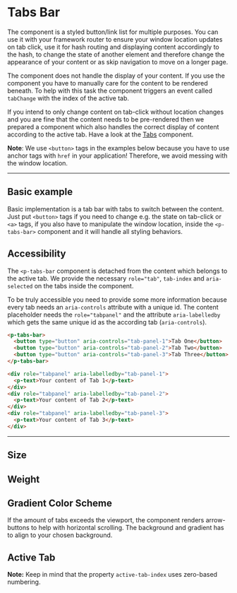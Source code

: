 # Tabs Bar

The component is a styled button/link list for multiple purposes. You can use it with your framework router to ensure
your window location updates on tab click, use it for hash routing and displaying content accordingly to the hash, to change the state of another element
and therefore change the appearance of your content or as skip navigation to move on a longer page.

The component does not handle the display of your content. If you use the component you have to manually care for the
content to be rendered beneath. To help with this task the component triggers an event called `tabChange` with the index
of the active tab.

If you intend to only change content on tab-click without location changes and you are fine that the content needs to be pre-rendered then we prepared a component which also
handles the correct display of content according to the active tab. Have a look at the [Tabs](#/components/tabs#code) component.

**Note**: We use `<button>` tags in the examples below because you have to use anchor tags with `href`
in your application! Therefore, we avoid messing with the window location.

---

## Basic example

Basic implementation is a tab bar with tabs to switch between the content. Just put `<button>` tags if you need to change e.g. the state on tab-click or `<a>`
tags, if you also have to manipulate the window location, inside the `<p-tabs-bar>` component and it will handle all styling behaviors. 

<Playground :themeable="true">
  <template>
    <p-tabs-bar>
      <button type="button">Tab One</button>
      <button type="button">Tab Two</button>
      <button type="button">Tab Three</button>
    </p-tabs-bar>
  </template>
</Playground>

<Playground :themeable="true">
  <template>
    <p-tabs-bar>
      <a href="#">Tab One</a>
      <a href="#">Tab Two</a>
      <a href="#">Tab Three</a>
    </p-tabs-bar>
  </template>
</Playground>

## Accessibility

The `<p-tabs-bar` component is detached from the content which belongs to the active tab. We provide the necessary `role="tab"`, `tab-index` and `aria-selected` on the tabs inside the component.

To be truly accessible you need to provide some more information because every tab needs an `aria-controls` attribute with a unique id. The content placeholder needs the `role="tabpanel"` and the attribute `aria-labelledby`
which gets the same unique id as the according tab (`aria-controls`).

```html
<p-tabs-bar>
  <button type="button" aria-controls="tab-panel-1">Tab One</button>
  <button type="button" aria-controls="tab-panel-2">Tab Two</button>
  <button type="button" aria-controls="tab-panel-3">Tab Three</button>
</p-tabs-bar>

<div role="tabpanel" aria-labelledby="tab-panel-1">
  <p-text>Your content of Tab 1</p-text> 
</div>
<div role="tabpanel" aria-labelledby="tab-panel-2">
  <p-text>Your content of Tab 2</p-text>
</div>
<div role="tabpanel" aria-labelledby="tab-panel-3">
  <p-text>Your content of Tab 3</p-text>
</div>
```

---

## Size

<Playground :themeable="true">
  <template #configurator>
    <select v-model="size">
      <option disabled>Select size</option>
      <option selected value="small">Small</option>
      <option value="medium">Medium</option>
    </select>
  </template>
  <template>
    <p-tabs-bar :size="size">
      <button type="button">Tab One</button>
      <button type="button">Tab Two</button>
      <button type="button">Tab Three</button>
    </p-tabs-bar>
  </template>
</Playground>

## Weight

<Playground :themeable="true">
  <template #configurator>
    <select v-model="weight">
      <option disabled>Select weight</option>
      <option selected value="regular">Regular</option>
      <option value="semibold">SemiBold</option>
    </select>
  </template>
  <template>
    <p-tabs-bar :weight="weight">
      <button type="button">Tab One</button>
      <button type="button">Tab Two</button>
      <button type="button">Tab Three</button>
    </p-tabs-bar>
  </template>
</Playground>

## Gradient Color Scheme

If the amount of tabs exceeds the viewport, the component renders arrow-buttons to help with horizontal scrolling.
The background and gradient has to align to your chosen background.

<Playground :themeable="true" :color-scheme="gradientColorScheme">
  <template #configurator>
    <select v-model="gradientColorScheme">
      <option disabled>Select gradient-color-scheme</option>
      <option selected value="default">Default</option>
      <option value="surface">Surface</option>
    </select>
  </template>
  <template v-slot="{theme}">
    <p-tabs-bar :theme="theme" :gradient-color-scheme="gradientColorScheme">
      <button type="button">Tab One</button>
      <button type="button">Tab Two</button>
      <button type="button">Tab Three</button>
      <button type="button">Tab Four</button>
      <button type="button">Tab Five</button>
      <button type="button">Tab Six</button>
      <button type="button">Tab Seven</button>
      <button type="button">Tab Eight</button>
      <button type="button">Tab Nine</button>
      <button type="button">Tab Ten</button>
      <button type="button">Tab Eleven</button>
      <button type="button">Tab Twelve</button>
      <button type="button">Tab Thirteen</button>
      <button type="button">Tab Fourteen</button>
      <button type="button">Tab Fifteen</button>
      <button type="button">Tab Sixteen</button>
      <button type="button">Tab Seventeen</button>
      <button type="button">Tab Eighteen</button>
      <button type="button">Tab Nineteen</button>
      <button type="button">Tab Twenty</button>
    </p-tabs-bar>
  </template>
</Playground>

## Active Tab

**Note:** Keep in mind that the property `active-tab-index` uses zero-based numbering. 

<Playground :themeable="true">
  <template v-slot="{theme}">
    <p-tabs-bar :theme="theme" active-tab-index="1">
      <button type="button">Tab One</button>
      <button type="button">Tab Two</button>
      <button type="button">Tab Three</button>
    </p-tabs-bar>
  </template>
</Playground>

<script lang="ts">
  import Vue from 'vue';
  import Component from 'vue-class-component';
  
  @Component
  export default class PlaygroundTabs extends Vue {
    public theme: string = 'light';
    public weight: string = 'semibold';
    public size: string = 'medium';
    public gradientColorScheme: string = 'surface';
    public activeTabIndex: number = 0;
    
    public mounted(): void {
      this.$refs["some-tabs-bar"].addEventListener('tabChange', (e) => {
        this.activeTabIndex = e.detail.activeTabIndex;
      });
    }
  }
</script>